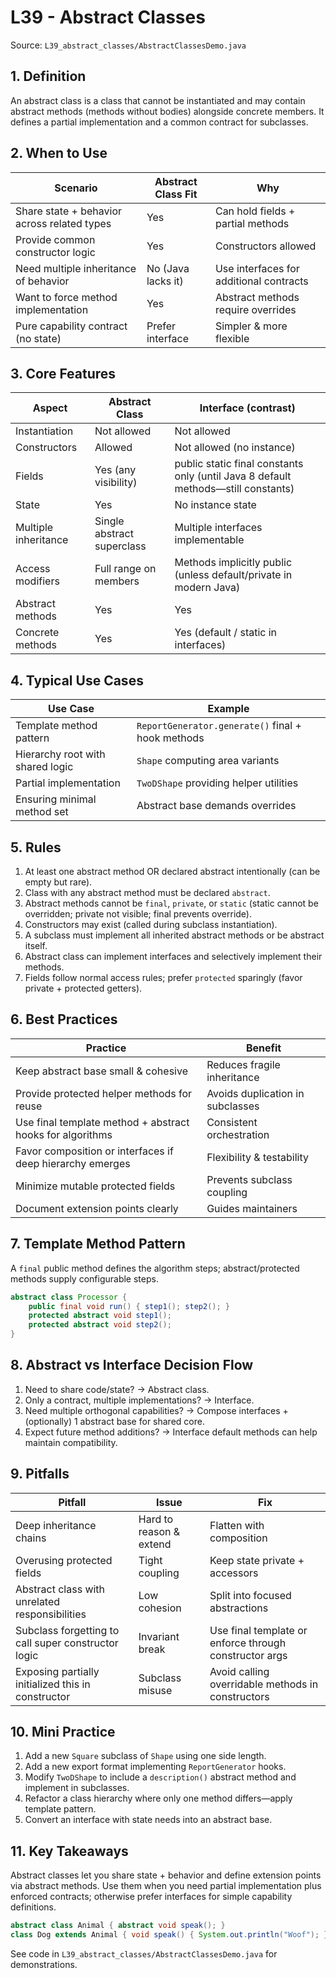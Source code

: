 # L39 - Abstract Classes

Source: `L39_abstract_classes/AbstractClassesDemo.java`

## 1. Definition
An abstract class is a class that cannot be instantiated and may contain abstract methods (methods without bodies) alongside concrete members. It defines a partial implementation and a common contract for subclasses.

## 2. When to Use
| Scenario | Abstract Class Fit | Why |
|----------|--------------------|-----|
| Share state + behavior across related types | Yes | Can hold fields + partial methods |
| Provide common constructor logic | Yes | Constructors allowed |
| Need multiple inheritance of behavior | No (Java lacks it) | Use interfaces for additional contracts |
| Want to force method implementation | Yes | Abstract methods require overrides |
| Pure capability contract (no state) | Prefer interface | Simpler & more flexible |

## 3. Core Features
| Aspect | Abstract Class | Interface (contrast) |
|--------|----------------|----------------------|
| Instantiation | Not allowed | Not allowed |
| Constructors | Allowed | Not allowed (no instance) |
| Fields | Yes (any visibility) | public static final constants only (until Java 8 default methods—still constants) |
| State | Yes | No instance state |
| Multiple inheritance | Single abstract superclass | Multiple interfaces implementable |
| Access modifiers | Full range on members | Methods implicitly public (unless default/private in modern Java) |
| Abstract methods | Yes | Yes |
| Concrete methods | Yes | Yes (default / static in interfaces) |

## 4. Typical Use Cases
| Use Case | Example |
|----------|---------|
| Template method pattern | `ReportGenerator.generate()` final + hook methods |
| Hierarchy root with shared logic | `Shape` computing area variants |
| Partial implementation | `TwoDShape` providing helper utilities |
| Ensuring minimal method set | Abstract base demands overrides |

## 5. Rules
1. At least one abstract method OR declared abstract intentionally (can be empty but rare).  
2. Class with any abstract method must be declared `abstract`.  
3. Abstract methods cannot be `final`, `private`, or `static` (static cannot be overridden; private not visible; final prevents override).  
4. Constructors may exist (called during subclass instantiation).  
5. A subclass must implement all inherited abstract methods or be abstract itself.  
6. Abstract class can implement interfaces and selectively implement their methods.  
7. Fields follow normal access rules; prefer `protected` sparingly (favor private + protected getters).  

## 6. Best Practices
| Practice | Benefit |
|----------|---------|
| Keep abstract base small & cohesive | Reduces fragile inheritance |
| Provide protected helper methods for reuse | Avoids duplication in subclasses |
| Use final template method + abstract hooks for algorithms | Consistent orchestration |
| Favor composition or interfaces if deep hierarchy emerges | Flexibility & testability |
| Minimize mutable protected fields | Prevents subclass coupling |
| Document extension points clearly | Guides maintainers |

## 7. Template Method Pattern
A `final` public method defines the algorithm steps; abstract/protected methods supply configurable steps.
```java
abstract class Processor {
    public final void run() { step1(); step2(); }
    protected abstract void step1();
    protected abstract void step2();
}
```

## 8. Abstract vs Interface Decision Flow
1. Need to share code/state? → Abstract class.
2. Only a contract, multiple implementations? → Interface.
3. Need multiple orthogonal capabilities? → Compose interfaces + (optionally) 1 abstract base for shared core.
4. Expect future method additions? → Interface default methods can help maintain compatibility.

## 9. Pitfalls
| Pitfall | Issue | Fix |
|---------|-------|-----|
| Deep inheritance chains | Hard to reason & extend | Flatten with composition |
| Overusing protected fields | Tight coupling | Keep state private + accessors |
| Abstract class with unrelated responsibilities | Low cohesion | Split into focused abstractions |
| Subclass forgetting to call super constructor logic | Invariant break | Use final template or enforce through constructor args |
| Exposing partially initialized this in constructor | Subclass misuse | Avoid calling overridable methods in constructors |

## 10. Mini Practice
1. Add a new `Square` subclass of `Shape` using one side length.  
2. Add a new export format implementing `ReportGenerator` hooks.  
3. Modify `TwoDShape` to include a `description()` abstract method and implement in subclasses.  
4. Refactor a class hierarchy where only one method differs—apply template pattern.  
5. Convert an interface with state needs into an abstract base.  

## 11. Key Takeaways
Abstract classes let you share state + behavior and define extension points via abstract methods. Use them when you need partial implementation plus enforced contracts; otherwise prefer interfaces for simple capability definitions.

```java
abstract class Animal { abstract void speak(); }
class Dog extends Animal { void speak() { System.out.println("Woof"); } }
```

See code in `L39_abstract_classes/AbstractClassesDemo.java` for demonstrations.
